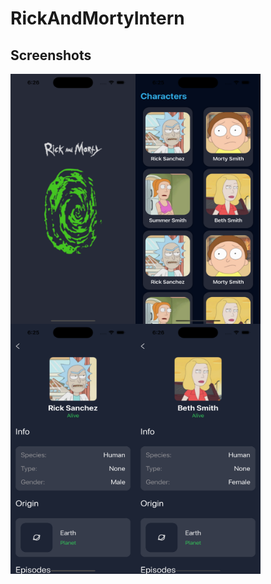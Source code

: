# RickAndMortyIntern

## Screenshots
<img align="left" src="https://github.com/makhmudov0907/RickAndMortyIntern/blob/main/Images/RandM_1.png" width="200" height="400">
<img align="left" src="https://github.com/makhmudov0907/RickAndMortyIntern/blob/main/images/RandM_2.png" width="200" height="400">
<img align="left" src="https://github.com/makhmudov0907/RickAndMortyIntern/blob/main/images/RandM_3.png" width="200" height="400">
<img align="left" src="https://github.com/makhmudov0907/RickAndMortyIntern/blob/main/images/RandM_4.png" width="200" height="400">
